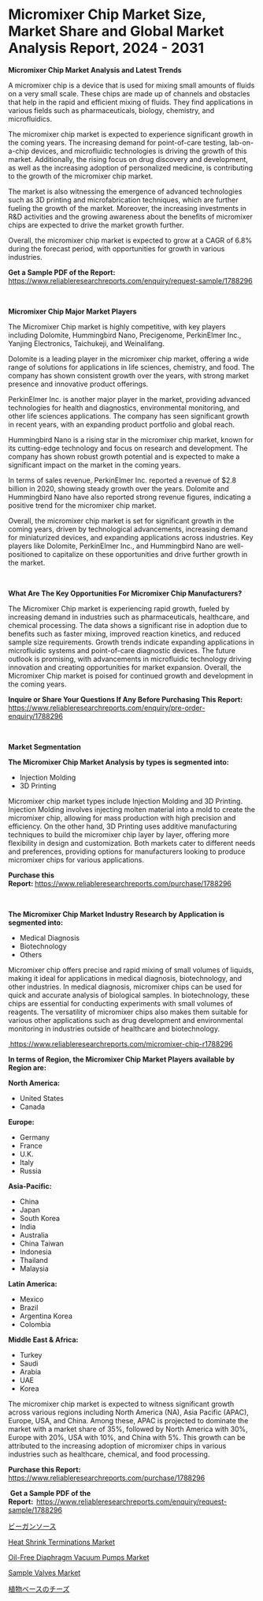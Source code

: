 <p><h1>Micromixer Chip Market Size, Market Share and Global Market Analysis Report, 2024 - 2031</h1></p><p><strong>Micromixer Chip Market Analysis and Latest Trends</strong></p>
<p><p>A micromixer chip is a device that is used for mixing small amounts of fluids on a very small scale. These chips are made up of channels and obstacles that help in the rapid and efficient mixing of fluids. They find applications in various fields such as pharmaceuticals, biology, chemistry, and microfluidics.</p><p>The micromixer chip market is expected to experience significant growth in the coming years. The increasing demand for point-of-care testing, lab-on-a-chip devices, and microfluidic technologies is driving the growth of this market. Additionally, the rising focus on drug discovery and development, as well as the increasing adoption of personalized medicine, is contributing to the growth of the micromixer chip market.</p><p>The market is also witnessing the emergence of advanced technologies such as 3D printing and microfabrication techniques, which are further fueling the growth of the market. Moreover, the increasing investments in R&D activities and the growing awareness about the benefits of micromixer chips are expected to drive the market growth further.</p><p>Overall, the micromixer chip market is expected to grow at a CAGR of 6.8% during the forecast period, with opportunities for growth in various industries.</p></p>
<p><strong>Get a Sample PDF of the Report:&nbsp;</strong> <a href="https://www.reliableresearchreports.com/enquiry/request-sample/1788296">https://www.reliableresearchreports.com/enquiry/request-sample/1788296</a></p>
<p>&nbsp;</p>
<p><strong>Micromixer Chip Major Market Players</strong></p>
<p><p>The Micromixer Chip market is highly competitive, with key players including Dolomite, Hummingbird Nano, Precigenome, PerkinElmer Inc., Yanjing Electronics, Taichukeji, and Weinalifang. </p><p>Dolomite is a leading player in the micromixer chip market, offering a wide range of solutions for applications in life sciences, chemistry, and food. The company has shown consistent growth over the years, with strong market presence and innovative product offerings.</p><p>PerkinElmer Inc. is another major player in the market, providing advanced technologies for health and diagnostics, environmental monitoring, and other life sciences applications. The company has seen significant growth in recent years, with an expanding product portfolio and global reach.</p><p>Hummingbird Nano is a rising star in the micromixer chip market, known for its cutting-edge technology and focus on research and development. The company has shown robust growth potential and is expected to make a significant impact on the market in the coming years.</p><p>In terms of sales revenue, PerkinElmer Inc. reported a revenue of $2.8 billion in 2020, showing steady growth over the years. Dolomite and Hummingbird Nano have also reported strong revenue figures, indicating a positive trend for the micromixer chip market.</p><p>Overall, the micromixer chip market is set for significant growth in the coming years, driven by technological advancements, increasing demand for miniaturized devices, and expanding applications across industries. Key players like Dolomite, PerkinElmer Inc., and Hummingbird Nano are well-positioned to capitalize on these opportunities and drive further growth in the market.</p></p>
<p>&nbsp;</p>
<p><strong>What Are The Key Opportunities For Micromixer Chip Manufacturers?</strong></p>
<p><p>The Micromixer Chip market is experiencing rapid growth, fueled by increasing demand in industries such as pharmaceuticals, healthcare, and chemical processing. The data shows a significant rise in adoption due to benefits such as faster mixing, improved reaction kinetics, and reduced sample size requirements. Growth trends indicate expanding applications in microfluidic systems and point-of-care diagnostic devices. The future outlook is promising, with advancements in microfluidic technology driving innovation and creating opportunities for market expansion. Overall, the Micromixer Chip market is poised for continued growth and development in the coming years.</p></p>
<p><strong>Inquire or Share Your Questions If Any Before Purchasing This Report:</strong> <a href="https://www.reliableresearchreports.com/enquiry/pre-order-enquiry/1788296">https://www.reliableresearchreports.com/enquiry/pre-order-enquiry/1788296</a></p>
<p>&nbsp;</p>
<p><strong>Market Segmentation</strong></p>
<p><strong>The Micromixer Chip Market Analysis by types is segmented into:</strong></p>
<p><ul><li>Injection Molding</li><li>3D Printing</li></ul></p>
<p><p>Micromixer chip market types include Injection Molding and 3D Printing. Injection Molding involves injecting molten material into a mold to create the micromixer chip, allowing for mass production with high precision and efficiency. On the other hand, 3D Printing uses additive manufacturing techniques to build the micromixer chip layer by layer, offering more flexibility in design and customization. Both markets cater to different needs and preferences, providing options for manufacturers looking to produce micromixer chips for various applications.</p></p>
<p><strong>Purchase this Report:&nbsp;</strong><a href="https://www.reliableresearchreports.com/purchase/1788296">https://www.reliableresearchreports.com/purchase/1788296</a></p>
<p>&nbsp;</p>
<p><strong>The Micromixer Chip Market Industry Research by Application is segmented into:</strong></p>
<p><ul><li>Medical Diagnosis</li><li>Biotechnology</li><li>Others</li></ul></p>
<p><p>Micromixer chip offers precise and rapid mixing of small volumes of liquids, making it ideal for applications in medical diagnosis, biotechnology, and other industries. In medical diagnosis, micromixer chips can be used for quick and accurate analysis of biological samples. In biotechnology, these chips are essential for conducting experiments with small volumes of reagents. The versatility of micromixer chips also makes them suitable for various other applications such as drug development and environmental monitoring in industries outside of healthcare and biotechnology.</p></p>
<p><a href="https://www.reliableresearchreports.com/micromixer-chip-r1788296">&nbsp;https://www.reliableresearchreports.com/micromixer-chip-r1788296</a></p>
<p><strong>In terms of Region, the Micromixer Chip Market Players available by Region are:</strong></p>
<p>
    <p> <strong> North America: </strong>
        <ul>
            <li>United States</li>
            <li>Canada</li>
        </ul>
        </p> 
    <p> <strong> Europe: </strong>
        <ul>
            <li>Germany</li>
            <li>France</li>
            <li>U.K.</li>
            <li>Italy</li>
            <li>Russia</li>
        </ul>
        </p> 
    <p> <strong> Asia-Pacific: </strong>
        <ul>
            <li>China</li>
            <li>Japan</li>
            <li>South Korea</li>
            <li>India</li>
            <li>Australia</li>
            <li>China Taiwan</li>
            <li>Indonesia</li>
            <li>Thailand</li>
            <li>Malaysia</li>
        </ul>
        </p> 
    <p> <strong> Latin America: </strong>
        <ul>
            <li>Mexico</li>
            <li>Brazil</li>
            <li>Argentina Korea</li>
            <li>Colombia</li>
        </ul>
        </p> 
    <p> <strong> Middle East & Africa: </strong>
        <ul>
            <li>Turkey</li>
            <li>Saudi</li>
            <li>Arabia</li>
            <li>UAE</li>
            <li>Korea</li>
        </ul>
    </p>
    </p>
<p><p>The micromixer chip market is expected to witness significant growth across various regions including North America (NA), Asia Pacific (APAC), Europe, USA, and China. Among these, APAC is projected to dominate the market with a market share of 35%, followed by North America with 30%, Europe with 20%, USA with 10%, and China with 5%. This growth can be attributed to the increasing adoption of micromixer chips in various industries such as healthcare, chemical, and food processing.</p></p>
<p><strong>Purchase this Report: </strong><a href="https://www.reliableresearchreports.com/purchase/1788296">https://www.reliableresearchreports.com/purchase/1788296</a></p>
<p>&nbsp;<strong>Get a Sample PDF of the Report:&nbsp;&nbsp;</strong><a href="https://www.reliableresearchreports.com/enquiry/request-sample/1788296">https://www.reliableresearchreports.com/enquiry/request-sample/1788296</a></p>
<p><strong></strong></p>
<p><p><a href="https://github.com/AdellaPrice2023/Market-Research-Report-List-2/blob/main/6609722169473.md">ビーガンソース</a></p><p><a href="https://www.linkedin.com/pulse/insights-heat-shrink-terminations-market-share-competitive-8rptc?trackingId=h50U3m7XYFZcUdff1MT7ag%3D%3D">Heat Shrink Terminations Market</a></p><p><a href="https://github.com/JameTravis/Market-Research-Report-List-5/blob/main/oil-free-diaphragm-vacuum-pumps-market.md">Oil-Free Diaphragm Vacuum Pumps Market</a></p><p><a href="https://www.linkedin.com/pulse/global-sample-valves-market-product-type-application-region-o7b6c?trackingId=Pdv%2FNwFfJ5mNwibpkU4hXA%3D%3D">Sample Valves Market</a></p><p><a href="https://github.com/AbigaleHuel/Market-Research-Report-List-1/blob/main/7003763169474.md">植物ベースのチーズ</a></p></p>
